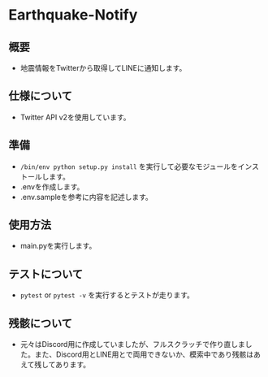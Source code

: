# Earthquake-Notify
## 概要
 - 地震情報をTwitterから取得してLINEに通知します。

## 仕様について
 - Twitter API v2を使用しています。

## 準備
 - `/bin/env python setup.py install` を実行して必要なモジュールをインストールします。
 - .envを作成します。
 - .env.sampleを参考に内容を記述します。

## 使用方法
 - main.pyを実行します。

## テストについて
 - `pytest` or `pytest -v` を実行するとテストが走ります。
 
## 残骸について
 - 元々はDiscord用に作成していましたが、フルスクラッチで作り直しました。また、Discord用とLINE用とで両用できないか、模索中であり残骸はあえて残してあります。